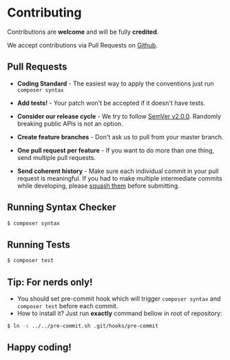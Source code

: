# Contributing

Contributions are **welcome** and will be fully **credited**.

We accept contributions via Pull Requests on [Github](https://github.com/o5/grido).


## Pull Requests

- **Coding Standard** - The easiest way to apply the conventions just run `composer syntax`

- **Add tests!** - Your patch won't be accepted if it doesn't have tests.

- **Consider our release cycle** - We try to follow [SemVer v2.0.0](http://semver.org/). Randomly breaking public APIs is not an option.

- **Create feature branches** - Don't ask us to pull from your master branch.

- **One pull request per feature** - If you want to do more than one thing, send multiple pull requests.

- **Send coherent history** - Make sure each individual commit in your pull request is meaningful. If you had to make multiple intermediate commits while developing, please [squash them](http://www.git-scm.com/book/en/v2/Git-Tools-Rewriting-History#Changing-Multiple-Commit-Messages) before submitting.

## Running Syntax Checker

``` bash
$ composer syntax
```

## Running Tests

``` bash
$ composer test
```

## Tip: For nerds only!
- You should set pre-commit hook which will trigger `composer syntax` and `composer test` before each commit.
- How to install it? Just run **exactly** command bellow in root of repository:
``` bash
$ ln -s ../../pre-commit.sh .git/hooks/pre-commit
```


## Happy coding!
